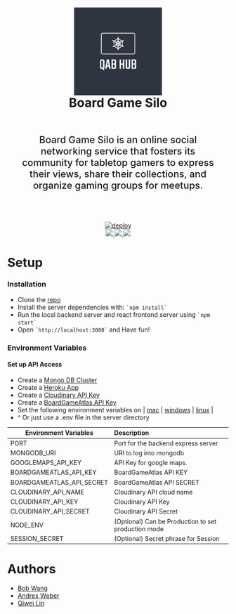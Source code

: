 <div align=center>
    <h1 align=center>
        <img align=center
            src="https://github.com/QAB-LABS/QAB-HUB/blob/master/client/public/logo-placeholder.png?raw=true"
            alt="QAB-HUB logo">
        <br>
        Board Game Silo
        <br>
    </h1>
    <p style="font-size: 1.35rem; font-weight: 500; padding: 2rem; text-align: center">
    Board Game Silo is an online social networking service that fosters its community for tabletop gamers to express their views, share their collections, and organize gaming groups for meetups.
    </p>
    <br>
    <a align=center href="https://heroku.com/deploy?template=https://github.com/QAB-LABS/QAB-HUB/">
        <img alt="deploy" src="https://www.herokucdn.com/deploy/button.png">
    </a>
    <br>
    <a align=center href="https://codeclimate.com/github/QAB-LABS/QAB-HUB/maintainability">
        <img src="https://api.codeclimate.com/v1/badges/c47607ce54e6f401a1de/maintainability" />
    </a>
    <a align=center href="https://codeclimate.com/github/QAB-LABS/QAB-HUB/test_coverage">
        <img src="https://api.codeclimate.com/v1/badges/c47607ce54e6f401a1de/test_coverage" />
    </a>
    <a align=center href="https://www.gnu.org/licenses/gpl-3.0">
        <img src="https://img.shields.io/badge/License-GPLv3-blue.svg" />
    </a>
</div>

# Setup

### Installation

*   Clone the [repo]('https://github.com/QAB-LABS/QAB-HUB/tree/dev')
*   Install the server dependencies with: `` `npm install` ``
*   Run the local backend server and react frontend server using `` `npm start` ``
*   Open `` `http://localhost:3000` `` and Have fun!

### Environment Variables

#### Set up API Access

*   Create a [Mongo DB Cluster](https://cloud.mongodb.com/)
*   Create a [Heroku App]('https://heroku.com')
*   Create a [Cloudinary API Key](https://cloudinary.com/?utm_source=google&utm_medium=cpc&utm_campaign=brand&utm_content=300704534040&utm_term=cloudinary&gclid=Cj0KCQjw_absBRD1ARIsAO4_D3tfpMaU3ai8tA7FoE0DdxrbsK5xSMaShens1Tn-QYQD7z9-d2mgc_kaApegEALw_wcB)
*   Create a [BoardGameAtlas API Key](https://www.boardgameatlas.com)
*   Set the following environment variables on | [mac](https://stackoverflow.com/questions/7501678/set-environment-variables-on-mac-os-x-lion) | [windows](https://superuser.com/questions/1334129/setting-an-environment-variable-in-windows-10-gpodder) | [linux](https://stackoverflow.com/questions/45502996/how-to-set-environment-variable-in-linux-permanently) |
*   ^ Or just use a .env file in the server directory

| Environment Variables        | Description                                         |
| ---------------------------- |:--------------------------------------------------- |
| PORT                         | Port for the backend express server                 |
| MONGODB_URI                  | URI to log into mongodb                             |
| GOOGLEMAPS_API_KEY           | API Key for google maps.|
| BOARDGAMEATLAS_API_KEY       | BoardGameAtlas API KEY                              |
| BOARDGAMEATLAS_API_SECRET    | BoardGameAtlas API SECRET                           |
| CLOUDINARY_API_NAME          | Cloudinary API cloud name                           |
| CLOUDINARY_API_KEY           | Cloudinary API Key                                  |
| CLOUDINARY_API_SECRET        | Cloudinary API Secret                               |
| NODE_ENV                     | (Optional) Can be Production to set production mode |
| SESSION_SECRET               | (Optional) Secret phrase for Session                |
# Authors

* [Bob Wang](https://github.com/bobbypwang)
* [Andres Weber](https://github.com/AndresMWeber)
* [Qiwei Lin](https://github.com/kiwi-x-kiwi)

